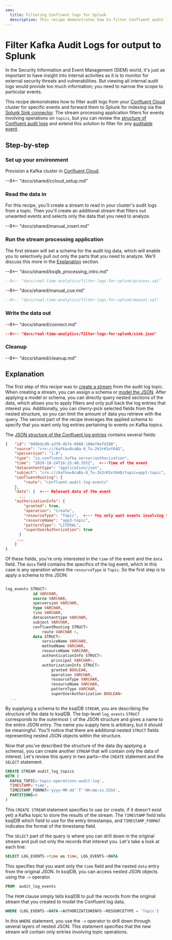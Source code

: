 ```yaml
---
seo:
  title: Filtering Confluent logs for Splunk
  description: This recipe demonstrates how to filter Confluent audit logs to Splunk for SIEM processing
---
```


# Filter Kafka Audit Logs for output to Splunk

In the Security Information and Event Management (SIEM) world, it's just as important to have insight into internal activities as it is to monitor for external security threats and vulnerabilities. But viewing all internal audit logs would provide too much information; you need to narrow the scope to particular events.

This recipe demonstrates how to filter audit logs from your [Confluent Cloud](https://www.confluent.io/confluent-cloud/tryfree/?utm_source=github&utm_medium=ksqldb_recipes&utm_campaign=filter_logs_for_splunk) cluster for specific events and forward them to Splunk for indexing via the [Splunk Sink connector](https://docs.confluent.io/cloud/current/connectors/cc-splunk-sink.html#cc-splunk-sink).
The stream processing application filters for events involving operations on `topics`, but you can review the [structure of Confluent audit logs](https://docs.confluent.io/platform/current/security/audit-logs/audit-logs-concepts.html#audit-log-content) and extend this solution to filter for any [auditable event](https://docs.confluent.io/platform/current/security/audit-logs/audit-logs-concepts.html#auditable-events).

## Step-by-step

### Set up your environment

Provision a Kafka cluster in [Confluent Cloud](https://www.confluent.io/confluent-cloud/tryfree/?utm_source=github&utm_medium=ksqldb_recipes&utm_campaign=filter_logs_for_splunk).

--8<-- "docs/shared/ccloud_setup.md"

### Read the data in

For this recipe, you'll create a stream to read in your cluster's audit logs from a topic. Then you'll create an additional stream that filters out unwanted events and selects only the data that you need to analyze. 

--8<-- "docs/shared/manual_insert.md"

### Run the stream processing application

The first stream will set a schema for the audit log data, which will enable you to selectively pull out only the parts that you need to analyze. We'll discuss this more in the [Explanation](index.md#explanation) section.

--8<-- "docs/shared/ksqlb_processing_intro.md"

```sql
--8<-- "docs/real-time-analytics/filter-logs-for-splunk/process.sql"
```

--8<-- "docs/shared/manual_cue.md"

```sql
--8<-- "docs/real-time-analytics/filter-logs-for-splunk/manual.sql"
```

### Write the data out

--8<-- "docs/shared/connect.md"

```json
--8<-- "docs/real-time-analytics/filter-logs-for-splunk/sink.json"
```

### Cleanup

--8<-- "docs/shared/cleanup.md"

## Explanation

The first step of this recipe was to [create a stream](https://docs.ksqldb.io/en/latest/developer-guide/ksqldb-reference/create-stream/) from the audit log topic. When creating a stream, you can assign a schema or [model the JSON](https://docs.ksqldb.io/en/latest/developer-guide/ksqldb-reference/create-stream/). After applying a model or schema, you can directly query nested sections of the data, which allows you to apply filters and only pull back the log entries that interest you. Additionally, you can cherry-pick selected fields from the nested structure, so you can limit the amount of data you retrieve with the query. The second part of the recipe leverages the applied schema to specify that you want only log entries pertaining to events on Kafka topics. 

The [JSON structure of the Confluent log entries](https://docs.confluent.io/platform/current/security/audit-logs/audit-logs-concepts.html#audit-log-content) contains several fields:

```json
{   "id": "889bdcd9-a378-4bfe-8860-180ef8efd208",
    "source": "crn:///kafka=8caBa-0_Tu-2k3rKSxY64Q",
    "specversion": "1.0",
    "type": "io.confluent.kafka.server/authorization",
    "time": "2019-10-24T16:15:48.355Z",  <---Time of the event
    "datacontenttype": "application/json",
    "subject": "crn:///kafka=8caBa-0_Tu-2k3rKSxY64Q/topic=app3-topic",
    "confluentRouting": {
        "route": "confluent-audit-log-events"
    },
    "data": {  <--- Relevant data of the event
      ...
    "authorizationInfo": {
        "granted": true,
        "operation": "Create",
        "resourceType": "Topic",  <--- You only want events involving topics
        "resourceName": "app3-topic",
        "patternType": "LITERAL",
        "superUserAuthorization": true
      }
     ... 
    }
}

```

Of these fields, you're only interested in the `time` of the event and the `data` field. The `data` field contains the specifics of the log event, which in this case is any operation where the `resourceType` is `Topic`. So the first step is to apply a schema to this JSON:

```sql

log_events STRUCT< 
            id VARCHAR, 
            source VARCHAR, 
            specversion VARCHAR, 
            type VARCHAR, 
            time VARCHAR,  
            datacontenttype VARCHAR, 
            subject VARCHAR, 
            confluentRouting STRUCT<
                route VARCHAR >,  
            data STRUCT<
                serviceName VARCHAR, 
                methodName VARCHAR, 
                resourceName VARCHAR, 
                authenticationInfo STRUCT<
                    principal VARCHAR>, 
                authorizationInfo STRUCT<
                    granted BOOLEAN,
                    operation VARCHAR,
                    resourceType VARCHAR,
                    resourceName VARCHAR,
                    patternType VARCHAR,
                    superUserAuthorization BOOLEAN>
  ...
```  

By supplying a schema to the ksqlDB `STREAM`, you are describing the structure of the data to ksqlDB. The top-level `log_events` `STRUCT` corresponds to the outermost `{` of the JSON structure and gives a name to the entire JSON entry. The name you supply here is arbitrary, but it should be meaningful. You'll notice that there are additional nested `STRUCT` fields representing nested JSON objects within the structure.

Now that you've described the structure of the data (by applying a schema), you can create another `STREAM` that will contain only the data of interest. Let's review this query in two parts—the `CREATE` statement and the `SELECT` statement.

```sql
CREATE STREAM audit_log_topics
WITH (
  KAFKA_TOPIC='topic-operations-audit-log', 
  TIMESTAMP='time', 
  TIMESTAMP_FORMAT='yyyy-MM-dd''T''HH:mm:ss.SSSX',
  PARTITIONS=6
) 
```

This `CREATE STREAM` statement specifies to use (or create, if it doesn't exist yet) a Kafka topic to store the results of the stream. The `TIMESTAMP` field tells ksqlDB which field to use for the entry timestamps, and `TIMESTAMP_FORMAT` indicates the format of the timestamp field.

The `SELECT` part of the query is where you can drill down in the original stream and pull out only the records that interest you. Let's take a look at each line:

```sql
SELECT LOG_EVENTS->time as time, LOG_EVENTS->DATA
```

This specifies that you want only the `time` field and the nested `data` entry from the original JSON. In ksqlDB, you can access nested JSON objects using the `->` operator.

```sql
FROM  audit_log_events
```

The `FROM` clause simply tells ksqlDB to pull the records from the original stream that you created to model the Confluent log data.

```sql
WHERE (LOG_EVENTS->DATA->AUTHORIZATIONINFO->RESOURCETYPE = 'Topic') 
```

In this `WHERE` statement, you use the `->` operator to drill down through several layers of nested JSON. This statement specifies that the new stream will contain only entries involving topic operations.

